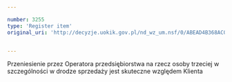 ```yaml
---

number: 3255
type: 'Register item'
original_uri: 'http://decyzje.uokik.gov.pl/nd_wz_um.nsf/0/ABEAD4B368AC0088C1257A28003A5313?OpenDocument'


---
```


Przeniesienie przez Operatora przedsiębiorstwa na rzecz osoby trzeciej w szczególności w drodze sprzedaży jest skuteczne względem Klienta
